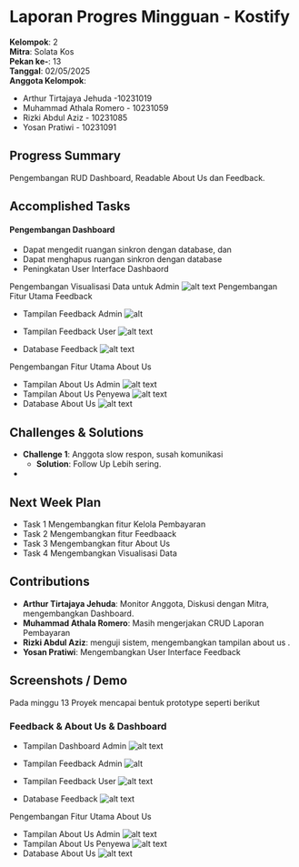 # Laporan Progres Mingguan - Kostify
**Kelompok**: 2  
**Mitra**: Solata Kos  
**Pekan ke-**: 13  
**Tanggal**: 02/05/2025  
**Anggota Kelompok**:
- Arthur Tirtajaya Jehuda -10231019
- Muhammad Athala Romero - 10231059
- Rizki Abdul Aziz - 10231085
- Yosan Pratiwi - 10231091
## Progress Summary
Pengembangan RUD Dashboard, Readable About Us dan Feedback.  

## Accomplished Tasks

#### Pengembangan Dashboard

- Dapat mengedit ruangan sinkron dengan database, dan 
- Dapat menghapus ruangan sinkron dengan database
- Peningkatan User Interface Dashbaord

Pengembangan Visualisasi Data untuk Admin
![alt text](image-7.png)
Pengembangan Fitur Utama Feedback 
- Tampilan Feedback Admin
![alt ](<WhatsApp Image 2025-05-02 at 12.34.32_fc633203.jpg>)

- Tampilan Feedback User
![alt text](<WhatsApp Image 2025-05-02 at 12.35.15_70f99462.jpg>)

- Database Feedback
![alt text](<WhatsApp Image 2025-05-02 at 12.37.43_c4206dac.jpg>)

Pengembangan Fitur Utama About Us 
- Tampilan About Us Admin
![alt text](<WhatsApp Image 2025-05-02 at 12.33.59_728c2c10.jpg>)
- Tampilan About Us Penyewa
![alt text](<WhatsApp Image 2025-05-02 at 12.35.31_032f345a.jpg>)
- Database About Us 
![alt text](<WhatsApp Image 2025-05-02 at 12.37.10_34e933e4.jpg>)


## Challenges & Solutions
- **Challenge 1**: Anggota slow respon, susah komunikasi
  - **Solution**: Follow Up Lebih sering.
-
## Next Week Plan
- Task 1 Mengembangkan fitur Kelola Pembayaran 
- Task 2 Mengembangkan fitur Feedbaack
- Task 3 Mengembangkan fitur About Us
- Task 4 Mengembangkan Visualisasi Data

## Contributions
- **Arthur Tirtajaya Jehuda**: Monitor Anggota, Diskusi dengan Mitra, mengembangkan Dashboard.
- **Muhammad Athala Romero**: Masih mengerjakan CRUD Laporan Pembayaran
- **Rizki Abdul Aziz**:  menguji sistem, mengembangkan tampilan about us  .  
- **Yosan Pratiwi**: Mengembangkan User Interface Feedback
## Screenshots / Demo
Pada minggu 13 Proyek mencapai bentuk prototype seperti berikut


### Feedback & About Us & Dashboard
- Tampilan Dashboard Admin
![alt text](image-8.png)

- Tampilan Feedback Admin
![alt ](<WhatsApp Image 2025-05-02 at 12.34.32_fc633203.jpg>)

- Tampilan Feedback User
![alt text](<WhatsApp Image 2025-05-02 at 12.35.15_70f99462.jpg>)

- Database Feedback
![alt text](<WhatsApp Image 2025-05-02 at 12.37.43_c4206dac.jpg>)

Pengembangan Fitur Utama About Us 
- Tampilan About Us Admin
![alt text](<WhatsApp Image 2025-05-02 at 12.33.59_728c2c10.jpg>)
- Tampilan About Us Penyewa
![alt text](<WhatsApp Image 2025-05-02 at 12.35.31_032f345a.jpg>)
- Database About Us 
![alt text](<WhatsApp Image 2025-05-02 at 12.37.10_34e933e4.jpg>)
